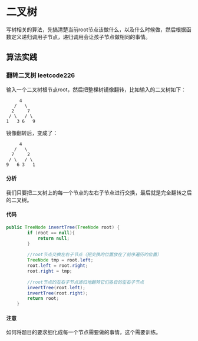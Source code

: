 # 二叉树

写树相关的算法，先搞清楚当前root节点该做什么，以及什么时候做，然后根据函数定义递归调用子节点，递归调用会让孩子节点做相同的事情。

## 算法实践

### 翻转二叉树 leetcode226

输入一个二叉树根节点root，然后把整棵树镜像翻转，比如输入的二叉树如下：

```
     4
   /   \
  2     7
 / \   / \
1   3 6   9
```

镜像翻转后，变成了：

```
     4
   /   \
  7     2
 / \   / \
9   6 3   1
```

#### 分析

我们只要把二叉树上的每一个节点的左右子节点进行交换，最后就是完全翻转之后的二叉树。

#### 代码

```java
public TreeNode invertTree(TreeNode root) {
        if (root == null){
            return null;
        }
        
        //root节点交换左右子节点（把交换的位置放在了前序遍历的位置）
        TreeNode tmp = root.left;
        root.left = root.right;
        root.right = tmp;
        
        //root节点的左右子节点递归地翻转它们各自的左右子节点
        invertTree(root.left);
        invertTree(root.right);
        return root;
    }
```

#### 注意

如何将题目的要求细化成每一个节点需要做的事情，这个需要训练。